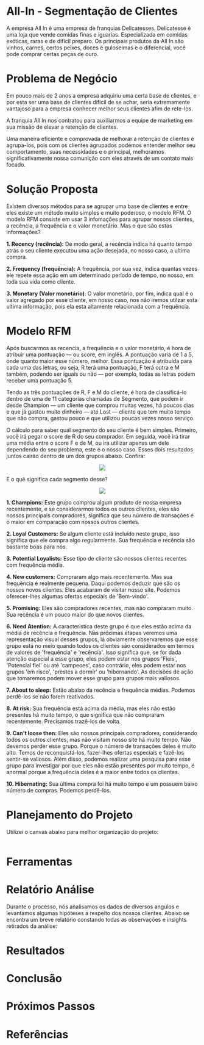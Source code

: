# All-In - Segmentação de Clientes

A empresa All In é uma empresa de franquias Delicatesses. Delicatesse é uma loja que vende comidas finas e iguarias. Especializada em comidas exóticas, raras e de difícil preparo.
Os principais produtos da All In são vinhos, carnes, certos peixes, doces e guloseimas e o diferencial, você pode comprar certas peças de ouro.

# Problema de Negócio

Em pouco mais de 2 anos a empresa adquiriu uma certa base de clientes, e por esta ser uma base de clientes dificil de se achar, seria extremamente vantajoso para a empresa conhecer melhor seus clientes afim de rete-los.

A franquia All In nos contratou para auxiliarmos a equipe de marketing em sua missão de elevar a retenção de clientes.

Uma maneira eficiente e comprovada de melhorar a retenção de clientes é agrupa-los, pois com os clientes agrupados podemos entender melhor seu comportamento, suas necessidades e o principal, melhoramos significativamente nossa comunição com eles através de um contato mais focado.

# Solução Proposta

Existem diversos métodos para se agrupar uma base de clientes e entre eles existe um método muito simples e muito poderoso, o modelo RFM. O modelo RFM consiste em usar 3 infomações para agrupar nossos clientes, a recência, a frequência e o valor monetário. Mas o que são estas informações?

**1. Recency (recência):** De modo geral, a recência indica há quanto tempo atrás o seu cliente executou uma ação desejada, no nosso caso, a ultima compra.


**2. Frequency (frequência):** A frequência, por sua vez, indica quantas vezes ele repete essa ação em um determinado período de tempo, no nosso, em toda sua vida como cliente.


**3. Monetary (Valor monetário)**: O valor monetário, por fim, indica qual é o valor agregado por esse cliente, em nosso caso, nos não iremos utilzar esta ultima informação, pois ela esta altamente relacionada com a frequência.


# Modelo RFM

Após buscarmos as recencia, a frequência e o valor monetário, é hora de atribuir uma pontuação — ou score, em inglês. A pontuação varia de 1 a 5, onde quanto maior esse número, melhor. Essa pontuação é atribuída para cada uma das letras, ou seja, R terá uma pontuação, F terá outra e M também, podendo ser iguais ou não — por exemplo, todas as letras podem receber uma pontuação 5.


Tendo as três pontuações de R, F e M do cliente, é hora de classificá-lo dentro de uma de 11 categorias chamadas de Segmento, que podem ir desde Champion — um cliente que comprou muitas vezes, há poucos dias e que já gastou muito dinheiro — até Lost — cliente que tem muito tempo que não compra, gastou pouco e que utilizou poucas vezes nosso serviço.


O cálculo para saber qual segmento do seu cliente é bem simples. Primeiro, você irá pegar o score de R do seu comprador. Em seguida, você irá tirar uma média entre o score F e de M, ou ira utilizar apenas um dele dependendo do seu problema, este é o nosso caso. Esses dois resultados juntos cairão dentro de um dos grupos abaixo. Confira:

<p align="center">
  <img src="https://miro.medium.com/max/700/1*bGkBVQ_V5_JadgNiyAgiiw.png">
</p>

E o quê significa cada segmento desse?

<p align="center">
  <img src="https://miro.medium.com/max/1234/1*oUKMc3gk53hccFX4YNeu1g.png">
</p>


**1. Champions:** Este grupo comprou algum produto de nossa empresa recentemente, e se considerarmos todos os outros clientes, eles são nossos principais compradores, significa que seu número de transações é o maior em comparação com nossos outros clientes.

**2. Loyal Customers:** Se algum cliente está incluído neste grupo, isso significa que ele compra algo regularmente. Sua frequência e recência são bastante boas para nós.

**3. Potential Loyalists:** Esse tipo de cliente são nossos clientes recentes com frequência média.

**4. New customers:** Compraram algo mais recentemente. Mas sua frequência é realmente pequena. Daqui podemos deduzir que são os nossos novos clientes. Eles acabaram de visitar nosso site. Podemos oferecer-lhes algumas ofertas especiais de 'Bem-vindo'.

**5. Promising:** Eles são compradores recentes, mas não compraram muito. Sua recência é um pouco maior do que novos clientes.

**6. Need Atention:** A caracteristica deste grupo é que eles estão acima da média de recência e frequência. Nas próximas etapas veremos uma representação visual desses grupos, lá obviamente observaremos que esse grupo está no meio quando todos os clientes são considerados em termos de valores de 'frequência' e 'recência'. Isso significa que, se for dada atenção especial a esse grupo, eles podem estar nos grupos 'Fieis', 'Potencial fiel' ou até 'campeoes', caso contrário, eles podem estar nos grupos 'em risco', 'prestes a dormir' ou 'hibernando'. As decisões de ação que tomaremos podem mover esse grupo para grupos mais valiosos.

**7. About to sleep:** Estão abaixo da recência e frequência médias. Podemos perdê-los se não forem reativados.

**8. At risk:** Sua frequência está acima da média, mas eles não estão presentes há muito tempo, o que significa que não compraram recentemente. Precisamos trazê-los de volta.

**9. Can't loose then:** Eles são nossos principais compradores, considerando todos os outros clientes, mas não visitam nosso site há muito tempo. Não devemos perder esse grupo. Porque o número de transações deles é muito alto. Temos de reconquistá-los, fazer-lhes ofertas especiais e fazê-los sentir-se valiosos. Além disso, podemos realizar uma pesquisa para esse grupo para investigar por que eles não estão presentes por muito tempo, é anormal porque a frequência deles é a maior entre todos os clientes.

**10. Hibernating:** Sua última compra foi há muito tempo e um possuem baixo número de compras. Podemos perdê-los.


# Planejamento do Projeto
Utilizei o canvas abaixo para melhor organização do projeto:
<p align="center">
  <img src="">
</p>

# Ferramentas

# Relatório Análise
Durante o processo, nós analisamos os dados de diversos angulos e levantamos algumas hipóteses a respeito dos nossos clientes. Abaixo se encontra um breve relatório constando todas as observações e insights retirados da análise:

# Resultados

# Conclusão

# Próximos Passos

# Referências

